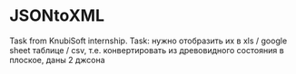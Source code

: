 # JSONtoXML
Task from KnubiSoft internship.
Task: нужно отобразить их в xls / google sheet таблице / сsv,
т.е. конвертировать из древовидного состояния в плоское, даны 2 джсона
